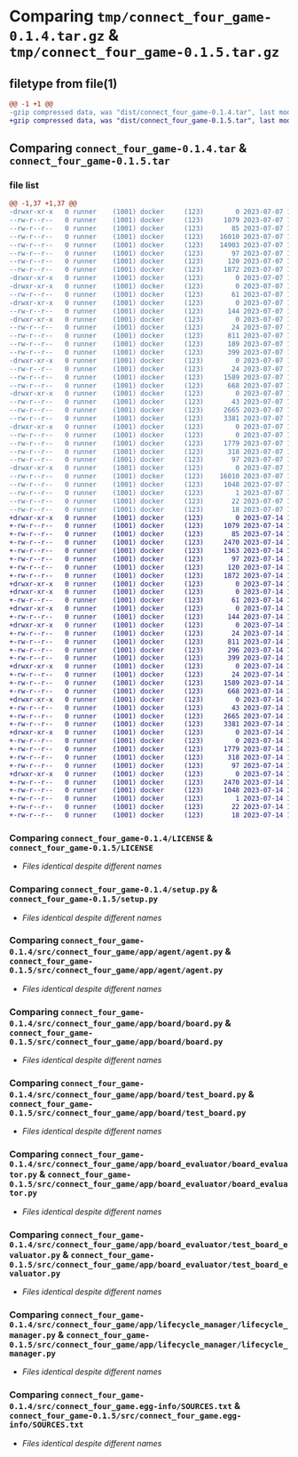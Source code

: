 # Comparing `tmp/connect_four_game-0.1.4.tar.gz` & `tmp/connect_four_game-0.1.5.tar.gz`

## filetype from file(1)

```diff
@@ -1 +1 @@
-gzip compressed data, was "dist/connect_four_game-0.1.4.tar", last modified: Fri Jul  7 15:43:07 2023, max compression
+gzip compressed data, was "dist/connect_four_game-0.1.5.tar", last modified: Fri Jul 14 15:27:30 2023, max compression
```

## Comparing `connect_four_game-0.1.4.tar` & `connect_four_game-0.1.5.tar`

### file list

```diff
@@ -1,37 +1,37 @@
-drwxr-xr-x   0 runner    (1001) docker     (123)        0 2023-07-07 15:43:07.000000 connect_four_game-0.1.4/
--rw-r--r--   0 runner    (1001) docker     (123)     1079 2023-07-07 15:42:51.000000 connect_four_game-0.1.4/LICENSE
--rw-r--r--   0 runner    (1001) docker     (123)       85 2023-07-07 15:42:51.000000 connect_four_game-0.1.4/MANIFEST.in
--rw-r--r--   0 runner    (1001) docker     (123)    16010 2023-07-07 15:43:07.000000 connect_four_game-0.1.4/PKG-INFO
--rw-r--r--   0 runner    (1001) docker     (123)    14903 2023-07-07 15:42:51.000000 connect_four_game-0.1.4/README.md
--rw-r--r--   0 runner    (1001) docker     (123)       97 2023-07-07 15:42:51.000000 connect_four_game-0.1.4/pyproject.toml
--rw-r--r--   0 runner    (1001) docker     (123)      120 2023-07-07 15:43:07.000000 connect_four_game-0.1.4/setup.cfg
--rw-r--r--   0 runner    (1001) docker     (123)     1872 2023-07-07 15:42:51.000000 connect_four_game-0.1.4/setup.py
-drwxr-xr-x   0 runner    (1001) docker     (123)        0 2023-07-07 15:43:07.000000 connect_four_game-0.1.4/src/
-drwxr-xr-x   0 runner    (1001) docker     (123)        0 2023-07-07 15:43:07.000000 connect_four_game-0.1.4/src/connect_four_game/
--rw-r--r--   0 runner    (1001) docker     (123)       61 2023-07-07 15:42:51.000000 connect_four_game-0.1.4/src/connect_four_game/__init__.py
-drwxr-xr-x   0 runner    (1001) docker     (123)        0 2023-07-07 15:43:07.000000 connect_four_game-0.1.4/src/connect_four_game/app/
--rw-r--r--   0 runner    (1001) docker     (123)      144 2023-07-07 15:42:51.000000 connect_four_game-0.1.4/src/connect_four_game/app/__init__.py
-drwxr-xr-x   0 runner    (1001) docker     (123)        0 2023-07-07 15:43:07.000000 connect_four_game-0.1.4/src/connect_four_game/app/agent/
--rw-r--r--   0 runner    (1001) docker     (123)       24 2023-07-07 15:42:51.000000 connect_four_game-0.1.4/src/connect_four_game/app/agent/__init__.py
--rw-r--r--   0 runner    (1001) docker     (123)      811 2023-07-07 15:42:51.000000 connect_four_game-0.1.4/src/connect_four_game/app/agent/agent.py
--rw-r--r--   0 runner    (1001) docker     (123)      189 2023-07-07 15:42:51.000000 connect_four_game-0.1.4/src/connect_four_game/app/agent/base_agent.py
--rw-r--r--   0 runner    (1001) docker     (123)      399 2023-07-07 15:42:51.000000 connect_four_game-0.1.4/src/connect_four_game/app/agent/test_agent.py
-drwxr-xr-x   0 runner    (1001) docker     (123)        0 2023-07-07 15:43:07.000000 connect_four_game-0.1.4/src/connect_four_game/app/board/
--rw-r--r--   0 runner    (1001) docker     (123)       24 2023-07-07 15:42:51.000000 connect_four_game-0.1.4/src/connect_four_game/app/board/__init__.py
--rw-r--r--   0 runner    (1001) docker     (123)     1589 2023-07-07 15:42:51.000000 connect_four_game-0.1.4/src/connect_four_game/app/board/board.py
--rw-r--r--   0 runner    (1001) docker     (123)      668 2023-07-07 15:42:51.000000 connect_four_game-0.1.4/src/connect_four_game/app/board/test_board.py
-drwxr-xr-x   0 runner    (1001) docker     (123)        0 2023-07-07 15:43:07.000000 connect_four_game-0.1.4/src/connect_four_game/app/board_evaluator/
--rw-r--r--   0 runner    (1001) docker     (123)       43 2023-07-07 15:42:51.000000 connect_four_game-0.1.4/src/connect_four_game/app/board_evaluator/__init__.py
--rw-r--r--   0 runner    (1001) docker     (123)     2665 2023-07-07 15:42:51.000000 connect_four_game-0.1.4/src/connect_four_game/app/board_evaluator/board_evaluator.py
--rw-r--r--   0 runner    (1001) docker     (123)     3381 2023-07-07 15:42:51.000000 connect_four_game-0.1.4/src/connect_four_game/app/board_evaluator/test_board_evaluator.py
-drwxr-xr-x   0 runner    (1001) docker     (123)        0 2023-07-07 15:43:07.000000 connect_four_game-0.1.4/src/connect_four_game/app/lifecycle_manager/
--rw-r--r--   0 runner    (1001) docker     (123)        0 2023-07-07 15:42:51.000000 connect_four_game-0.1.4/src/connect_four_game/app/lifecycle_manager/__init__.py
--rw-r--r--   0 runner    (1001) docker     (123)     1779 2023-07-07 15:42:51.000000 connect_four_game-0.1.4/src/connect_four_game/app/lifecycle_manager/lifecycle_manager.py
--rw-r--r--   0 runner    (1001) docker     (123)      318 2023-07-07 15:42:51.000000 connect_four_game-0.1.4/src/connect_four_game/app/setup_test_env.py
--rw-r--r--   0 runner    (1001) docker     (123)       97 2023-07-07 15:42:51.000000 connect_four_game-0.1.4/src/connect_four_game/app/utils.py
-drwxr-xr-x   0 runner    (1001) docker     (123)        0 2023-07-07 15:43:07.000000 connect_four_game-0.1.4/src/connect_four_game.egg-info/
--rw-r--r--   0 runner    (1001) docker     (123)    16010 2023-07-07 15:43:07.000000 connect_four_game-0.1.4/src/connect_four_game.egg-info/PKG-INFO
--rw-r--r--   0 runner    (1001) docker     (123)     1048 2023-07-07 15:43:07.000000 connect_four_game-0.1.4/src/connect_four_game.egg-info/SOURCES.txt
--rw-r--r--   0 runner    (1001) docker     (123)        1 2023-07-07 15:43:07.000000 connect_four_game-0.1.4/src/connect_four_game.egg-info/dependency_links.txt
--rw-r--r--   0 runner    (1001) docker     (123)       22 2023-07-07 15:43:07.000000 connect_four_game-0.1.4/src/connect_four_game.egg-info/requires.txt
--rw-r--r--   0 runner    (1001) docker     (123)       18 2023-07-07 15:43:07.000000 connect_four_game-0.1.4/src/connect_four_game.egg-info/top_level.txt
+drwxr-xr-x   0 runner    (1001) docker     (123)        0 2023-07-14 15:27:30.000000 connect_four_game-0.1.5/
+-rw-r--r--   0 runner    (1001) docker     (123)     1079 2023-07-14 15:27:14.000000 connect_four_game-0.1.5/LICENSE
+-rw-r--r--   0 runner    (1001) docker     (123)       85 2023-07-14 15:27:14.000000 connect_four_game-0.1.5/MANIFEST.in
+-rw-r--r--   0 runner    (1001) docker     (123)     2470 2023-07-14 15:27:30.000000 connect_four_game-0.1.5/PKG-INFO
+-rw-r--r--   0 runner    (1001) docker     (123)     1363 2023-07-14 15:27:14.000000 connect_four_game-0.1.5/README.md
+-rw-r--r--   0 runner    (1001) docker     (123)       97 2023-07-14 15:27:14.000000 connect_four_game-0.1.5/pyproject.toml
+-rw-r--r--   0 runner    (1001) docker     (123)      120 2023-07-14 15:27:30.000000 connect_four_game-0.1.5/setup.cfg
+-rw-r--r--   0 runner    (1001) docker     (123)     1872 2023-07-14 15:27:14.000000 connect_four_game-0.1.5/setup.py
+drwxr-xr-x   0 runner    (1001) docker     (123)        0 2023-07-14 15:27:30.000000 connect_four_game-0.1.5/src/
+drwxr-xr-x   0 runner    (1001) docker     (123)        0 2023-07-14 15:27:30.000000 connect_four_game-0.1.5/src/connect_four_game/
+-rw-r--r--   0 runner    (1001) docker     (123)       61 2023-07-14 15:27:14.000000 connect_four_game-0.1.5/src/connect_four_game/__init__.py
+drwxr-xr-x   0 runner    (1001) docker     (123)        0 2023-07-14 15:27:30.000000 connect_four_game-0.1.5/src/connect_four_game/app/
+-rw-r--r--   0 runner    (1001) docker     (123)      144 2023-07-14 15:27:14.000000 connect_four_game-0.1.5/src/connect_four_game/app/__init__.py
+drwxr-xr-x   0 runner    (1001) docker     (123)        0 2023-07-14 15:27:30.000000 connect_four_game-0.1.5/src/connect_four_game/app/agent/
+-rw-r--r--   0 runner    (1001) docker     (123)       24 2023-07-14 15:27:14.000000 connect_four_game-0.1.5/src/connect_four_game/app/agent/__init__.py
+-rw-r--r--   0 runner    (1001) docker     (123)      811 2023-07-14 15:27:14.000000 connect_four_game-0.1.5/src/connect_four_game/app/agent/agent.py
+-rw-r--r--   0 runner    (1001) docker     (123)      296 2023-07-14 15:27:14.000000 connect_four_game-0.1.5/src/connect_four_game/app/agent/base_agent.py
+-rw-r--r--   0 runner    (1001) docker     (123)      399 2023-07-14 15:27:14.000000 connect_four_game-0.1.5/src/connect_four_game/app/agent/test_agent.py
+drwxr-xr-x   0 runner    (1001) docker     (123)        0 2023-07-14 15:27:30.000000 connect_four_game-0.1.5/src/connect_four_game/app/board/
+-rw-r--r--   0 runner    (1001) docker     (123)       24 2023-07-14 15:27:14.000000 connect_four_game-0.1.5/src/connect_four_game/app/board/__init__.py
+-rw-r--r--   0 runner    (1001) docker     (123)     1589 2023-07-14 15:27:14.000000 connect_four_game-0.1.5/src/connect_four_game/app/board/board.py
+-rw-r--r--   0 runner    (1001) docker     (123)      668 2023-07-14 15:27:14.000000 connect_four_game-0.1.5/src/connect_four_game/app/board/test_board.py
+drwxr-xr-x   0 runner    (1001) docker     (123)        0 2023-07-14 15:27:30.000000 connect_four_game-0.1.5/src/connect_four_game/app/board_evaluator/
+-rw-r--r--   0 runner    (1001) docker     (123)       43 2023-07-14 15:27:14.000000 connect_four_game-0.1.5/src/connect_four_game/app/board_evaluator/__init__.py
+-rw-r--r--   0 runner    (1001) docker     (123)     2665 2023-07-14 15:27:14.000000 connect_four_game-0.1.5/src/connect_four_game/app/board_evaluator/board_evaluator.py
+-rw-r--r--   0 runner    (1001) docker     (123)     3381 2023-07-14 15:27:14.000000 connect_four_game-0.1.5/src/connect_four_game/app/board_evaluator/test_board_evaluator.py
+drwxr-xr-x   0 runner    (1001) docker     (123)        0 2023-07-14 15:27:30.000000 connect_four_game-0.1.5/src/connect_four_game/app/lifecycle_manager/
+-rw-r--r--   0 runner    (1001) docker     (123)        0 2023-07-14 15:27:14.000000 connect_four_game-0.1.5/src/connect_four_game/app/lifecycle_manager/__init__.py
+-rw-r--r--   0 runner    (1001) docker     (123)     1779 2023-07-14 15:27:14.000000 connect_four_game-0.1.5/src/connect_four_game/app/lifecycle_manager/lifecycle_manager.py
+-rw-r--r--   0 runner    (1001) docker     (123)      318 2023-07-14 15:27:14.000000 connect_four_game-0.1.5/src/connect_four_game/app/setup_test_env.py
+-rw-r--r--   0 runner    (1001) docker     (123)       97 2023-07-14 15:27:14.000000 connect_four_game-0.1.5/src/connect_four_game/app/utils.py
+drwxr-xr-x   0 runner    (1001) docker     (123)        0 2023-07-14 15:27:30.000000 connect_four_game-0.1.5/src/connect_four_game.egg-info/
+-rw-r--r--   0 runner    (1001) docker     (123)     2470 2023-07-14 15:27:30.000000 connect_four_game-0.1.5/src/connect_four_game.egg-info/PKG-INFO
+-rw-r--r--   0 runner    (1001) docker     (123)     1048 2023-07-14 15:27:30.000000 connect_four_game-0.1.5/src/connect_four_game.egg-info/SOURCES.txt
+-rw-r--r--   0 runner    (1001) docker     (123)        1 2023-07-14 15:27:30.000000 connect_four_game-0.1.5/src/connect_four_game.egg-info/dependency_links.txt
+-rw-r--r--   0 runner    (1001) docker     (123)       22 2023-07-14 15:27:30.000000 connect_four_game-0.1.5/src/connect_four_game.egg-info/requires.txt
+-rw-r--r--   0 runner    (1001) docker     (123)       18 2023-07-14 15:27:30.000000 connect_four_game-0.1.5/src/connect_four_game.egg-info/top_level.txt
```

### Comparing `connect_four_game-0.1.4/LICENSE` & `connect_four_game-0.1.5/LICENSE`

 * *Files identical despite different names*

### Comparing `connect_four_game-0.1.4/setup.py` & `connect_four_game-0.1.5/setup.py`

 * *Files identical despite different names*

### Comparing `connect_four_game-0.1.4/src/connect_four_game/app/agent/agent.py` & `connect_four_game-0.1.5/src/connect_four_game/app/agent/agent.py`

 * *Files identical despite different names*

### Comparing `connect_four_game-0.1.4/src/connect_four_game/app/board/board.py` & `connect_four_game-0.1.5/src/connect_four_game/app/board/board.py`

 * *Files identical despite different names*

### Comparing `connect_four_game-0.1.4/src/connect_four_game/app/board/test_board.py` & `connect_four_game-0.1.5/src/connect_four_game/app/board/test_board.py`

 * *Files identical despite different names*

### Comparing `connect_four_game-0.1.4/src/connect_four_game/app/board_evaluator/board_evaluator.py` & `connect_four_game-0.1.5/src/connect_four_game/app/board_evaluator/board_evaluator.py`

 * *Files identical despite different names*

### Comparing `connect_four_game-0.1.4/src/connect_four_game/app/board_evaluator/test_board_evaluator.py` & `connect_four_game-0.1.5/src/connect_four_game/app/board_evaluator/test_board_evaluator.py`

 * *Files identical despite different names*

### Comparing `connect_four_game-0.1.4/src/connect_four_game/app/lifecycle_manager/lifecycle_manager.py` & `connect_four_game-0.1.5/src/connect_four_game/app/lifecycle_manager/lifecycle_manager.py`

 * *Files identical despite different names*

### Comparing `connect_four_game-0.1.4/src/connect_four_game.egg-info/SOURCES.txt` & `connect_four_game-0.1.5/src/connect_four_game.egg-info/SOURCES.txt`

 * *Files identical despite different names*


